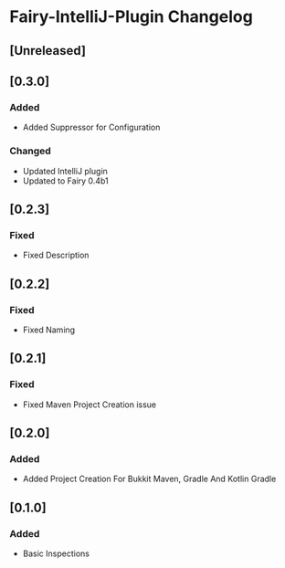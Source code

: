 <!-- Keep a Changelog guide -> https://keepachangelog.com -->

# Fairy-IntelliJ-Plugin Changelog

## [Unreleased]

## [0.3.0]
### Added
- Added Suppressor for Configuration

### Changed
- Updated IntelliJ plugin
- Updated to Fairy 0.4b1

## [0.2.3]
### Fixed
- Fixed Description

## [0.2.2]
### Fixed
- Fixed Naming

## [0.2.1]
### Fixed
- Fixed Maven Project Creation issue

## [0.2.0]
### Added
- Added Project Creation For Bukkit Maven, Gradle And Kotlin Gradle

## [0.1.0]
### Added
- Basic Inspections
